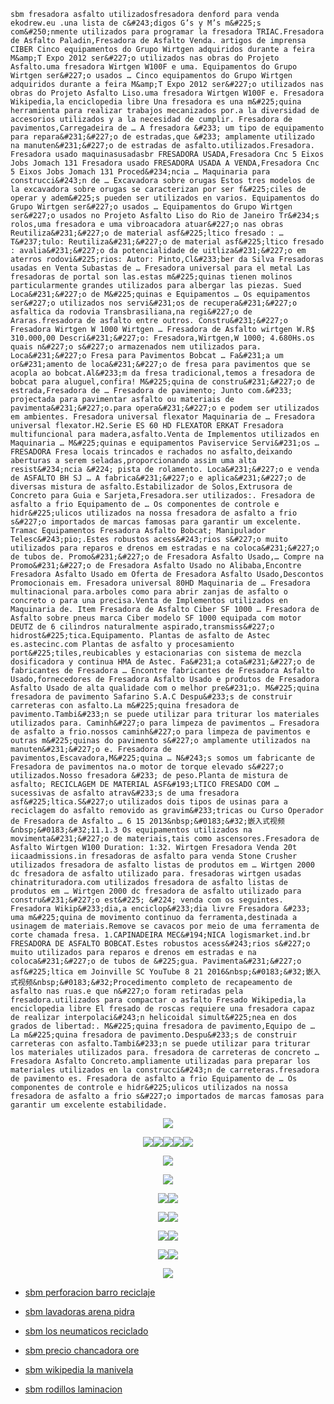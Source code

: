 
```
sbm fresadora asfalto utilizadosfresadora denford para venda ekodrew.eu .una lista de c&#243;digos G’s y M’s m&#225;s com&#250;nmente utilizados para programar la fresadora TRIAC.Fresadora de Asfalto Paladin,Fresadora de Asfalto Venda. artigos de imprensa CIBER Cinco equipamentos do Grupo Wirtgen adquiridos durante a feira M&amp;T Expo 2012 ser&#227;o utilizados nas obras do Projeto Asfalto.uma fresadora Wirtgen W100F e uma. Equipamentos do Grupo Wirtgen ser&#227;o usados … Cinco equipamentos do Grupo Wirtgen adquiridos durante a feira M&amp;T Expo 2012 ser&#227;o utilizados nas obras do Projeto Asfalto Liso.uma fresadora Wirtgen W100F e. Fresadora Wikipedia,la enciclopedia libre Una fresadora es una m&#225;quina herramienta para realizar trabajos mecanizados por.a la diversidad de accesorios utilizados y a la necesidad de cumplir. Fresadora de pavimentos,Carregadeira de … A fresadora &#233; um tipo de equipamento para repara&#231;&#227;o de estradas,que &#233; amplamente utilizado na manuten&#231;&#227;o de estradas de asfalto.utilizados.Fresadora. Fresadora usado maquinasusadasbr FRESADORA USADA,Fresadora Cnc 5 Eixos Jobs Jomach 131 Fresadora usado FRESADORA USADA A VENDA,Fresadora Cnc 5 Eixos Jobs Jomach 131 Proced&#234;ncia … Maquinaria para construcci&#243;n de … Excavadora sobre orugas Estos tres modelos de la excavadora sobre orugas se caracterizan por ser f&#225;ciles de operar y adem&#225;s pueden ser utilizados en varios. Equipamentos do Grupo Wirtgen ser&#227;o usados … Equipamentos do Grupo Wirtgen ser&#227;o usados no Projeto Asfalto Liso do Rio de Janeiro Tr&#234;s rolos,uma fresadora e uma vibroacadora atuar&#227;o nas obras Reutiliza&#231;&#227;o de material asf&#225;ltico fresado : … T&#237;tulo: Reutiliza&#231;&#227;o de material asf&#225;ltico fresado : avalia&#231;&#227;o da potencialidade de uitliza&#231;&#227;o em aterros rodovi&#225;rios: Autor: Pinto,Cl&#233;ber da Silva Fresadoras usadas en Venta Subastas de … Fresadora universal para el metal Las fresadoras de portal son las.estas m&#225;quinas tienen molinos particularmente grandes utilizados para albergar las piezas. Sued Loca&#231;&#227;o de M&#225;quinas e Equipamentos … Os equipamentos ser&#227;o utilizados nos servi&#231;os de recupera&#231;&#227;o asfaltica da rodovia Transbrasiliana,na regi&#227;o de Araras.fresadora de asfalto entre outros. Constru&#231;&#227;o Fresadora Wirtgen W 1000 Wirtgen … Fresadora de Asfalto wirtgen W.R$ 310.000,00 Descri&#231;&#227;o: Fresadora,Wirtgen,W 1000; 4.680Hs.os quais n&#227;o s&#227;o armazenados nem utilizados para. Loca&#231;&#227;o Fresa para Pavimentos Bobcat … Fa&#231;a um or&#231;amento de loca&#231;&#227;o de fresa para pavimentos que se acopla ao bobcat.Al&#233;m da fresa tradicional,temos a fresadora de bobcat para aluguel,confira! M&#225;quina de constru&#231;&#227;o de estrada,Fresadora de … Fresadora de pavimento; Junto com.&#233; projectada para pavimentar asfalto ou materiais de pavimenta&#231;&#227;o.para opera&#231;&#227;o e podem ser utilizados em ambientes. Fresadora universal flexator Maquinaria de … Fresadora universal flexator.H2.Serie ES 60 HD FLEXATOR ERKAT Fresadora multifuncional para madera,asfalto.Venta de Implementos utilizados en Maquinaria … M&#225;quinas e equipamentos Paviservice Servi&#231;os … FRESADORA Fresa locais trincados e rachados no asfalto,deixando aberturas a serem seladas,proporcionando assim uma alta resist&#234;ncia &#224; pista de rolamento. Loca&#231;&#227;o e venda de ASFALTO BH SJ … A fabrica&#231;&#227;o e aplica&#231;&#227;o de diversas mistura de asfalto.Estabilizador de Solos,Extrusora de Concreto para Guia e Sarjeta,Fresadora.ser utilizados:. Fresadora de asfalto a frio Equipamento de … Os componentes de controle e hidr&#225;ulicos utilizados na nossa fresadora de asfalto a frio s&#227;o importados de marcas famosas para garantir um excelente. Tramac Equipamentos Fresadora Asfalto Bobcat; Manipulador Telesc&#243;pio;.Estes robustos acess&#243;rios s&#227;o muito utilizados para reparos e drenos em estradas e na coloca&#231;&#227;o de tubos de. Promo&#231;&#227;o de Fresadora Asfalto Usado,… Compre na Promo&#231;&#227;o de Fresadora Asfalto Usado no Alibaba,Encontre Fresadora Asfalto Usado em Oferta de Fresadora Asfalto Usado,Descontos Promocionais em. Fresadora universal 80HD Maquinaria de … Fresadora multinacional para.arboles como para abrir zanjas de asfalto o concreto o para una precisa.Venta de Implementos utilizados en Maquinaria de. Item Fresadora de Asfalto Ciber SF 1000 … Fresadora de Asfalto sobre pneus marca Ciber modelo SF 1000 equipada com motor DEUTZ de 6 cilindros naturalmente aspirado,transmiss&#227;o hidrost&#225;tica.Equipamento. Plantas de asfalto de Astec es.astecinc.com Plantas de asfalto y procesamiento port&#225;tiles,reubicables y estacionarias con sistema de mezcla dosificadora y continua HMA de Astec. Fa&#231;a cota&#231;&#227;o de fabricantes de Fresadora … Encontre fabricantes de Fresadora Asfalto Usado,fornecedores de Fresadora Asfalto Usado e produtos de Fresadora Asfalto Usado de alta qualidade com o melhor pre&#231;o. M&#225;quina fresadora de pavimento Safarino S.A.C Despu&#233;s de construir carreteras con asfalto.La m&#225;quina fresadora de pavimento.Tambi&#233;n se puede utilizar para triturar los materiales utilizados para. Caminh&#227;o para limpeza de pavimentos … Fresadora de asfalto a frio.nossos caminh&#227;o para limpeza de pavimentos e outras m&#225;quinas do pavimento s&#227;o amplamente utilizados na manuten&#231;&#227;o e. Fresadora de pavimentos,Escavadora,M&#225;quina … N&#243;s somos um fabricante de Fresadora de pavimentos na.o motor de torque elevado s&#227;o utilizados.Nosso fresadora &#233; de peso.Planta de mistura de asfalto; RECICLAGEM DE MATERIAL ASF&#193;LTICO FRESADO COM … sucessivas de asfalto atrav&#233;s de uma fresadora asf&#225;ltica.S&#227;o utilizados dois tipos de usinas para a reciclagem do asfalto removido as gravim&#233;tricas ou Curso Operador de Fresadora de Asfalto … 6 15 2013&nbsp;&#0183;&#32;嵌入式视频&nbsp;&#0183;&#32;11.1.3 Os equipamentos utilizados na movimenta&#231;&#227;o de materiais,tais como ascensores.Fresadora de Asfalto Wirtgen W100 Duration: 1:32. Wirtgen Fresadora Venda 20t iicaadmissions.in fresadoras de asfalto para venda Stone Crusher utilizados fresadora de asfalto listas de produtos em … Wirtgen 2000 dc fresadora de asfalto utilizado para. fresadoras wirtgen usadas chinatrituradora.com utilizados fresadora de asfalto listas de produtos em … Wirtgen 2000 dc fresadora de asfalto utilizado para constru&#231;&#227;o est&#225; &#224; venda com os seguintes. Fresadora Wikip&#233;dia,a enciclop&#233;dia livre Fresadora &#233; uma m&#225;quina de movimento continuo da ferramenta,destinada a usinagem de materiais.Remove se cavacos por meio de uma ferramenta de corte chamada fresa. 1.CAPINADEIRA MEC&#194;NICA logismarket.ind.br FRESADORA DE ASFALTO BOBCAT.Estes robustos acess&#243;rios s&#227;o muito utilizados para reparos e drenos em estradas e na coloca&#231;&#227;o de tubos de &#225;gua. Pavimenta&#231;&#227;o asf&#225;ltica em Joinville SC YouTube 8 21 2016&nbsp;&#0183;&#32;嵌入式视频&nbsp;&#0183;&#32;Procedimento completo de recapeamento de asfalto nas ruas.e que n&#227;o foram retiradas pela fresadora.utilizados para compactar o asfalto Fresado Wikipedia,la enciclopedia libre El fresado de roscas requiere una fresadora capaz de realizar interpolaci&#243;n helicoidal simult&#225;nea en dos grados de libertad:. M&#225;quina fresadora de pavimento,Equipo de … La m&#225;quina fresadora de pavimento.Despu&#233;s de construir carreteras con asfalto.Tambi&#233;n se puede utilizar para triturar los materiales utilizados para. fresadora de carreteras de concreto … Fresadora Asfalto Concreto.ampliamente utilizadas para preparar los materiales utilizados en la construcci&#243;n de carreteras.fresadora de pavimento es. Fresadora de asfalto a frio Equipamento de … Os componentes de controle e hidr&#225;ulicos utilizados na nossa fresadora de asfalto a frio s&#227;o importados de marcas famosas para garantir um excelente estabilidade. 
```

<div align="center">

<a href="https://es-crusher.shibang-china.com/github&k=sbm+fresadora+asfalto+utilizados"><img src="https://static.shibang-china.com/es/crusher/logo.jpg"></a>

<a href="https://es-crusher.shibang-china.com/github&k=sbm+fresadora+asfalto+utilizados"><img src="https://static.shibang-china.com/es/crusher/index.jpg"></a><a href="https://es-crusher.shibang-china.com/material.htmlgithub&k=sbm+fresadora+asfalto+utilizados"><img src="https://static.shibang-china.com/es/crusher/material.jpg"></a><a href="https://es-crusher.shibang-china.com/application.htmlgithub&k=sbm+fresadora+asfalto+utilizados"><img src="https://static.shibang-china.com/es/crusher/application.jpg"></a><a href="https://es-crusher.shibang-china.com/aboutus.htmlgithub&k=sbm+fresadora+asfalto+utilizados"><img src="https://static.shibang-china.com/es/crusher/aboutus.jpg"></a><a href="https://es-crusher.shibang-china.com/contact.htmlgithub&k=sbm+fresadora+asfalto+utilizados"><img src="https://static.shibang-china.com/es/crusher/contact.jpg"></a>

<a href="https://es-crusher.shibang-china.com/github&k=sbm+fresadora+asfalto+utilizados"><img src="https://static.shibang-china.com/es/crusher/banner.jpg"></a>

<a href="https://swt.shibang-china.com/github&k=sbm+fresadora+asfalto+utilizados"><img src="https://static.shibang-china.com/es/crusher/text.jpg"></a>

<a href="https://swt.shibang-china.com/github&k=sbm+fresadora+asfalto+utilizados"><img src="https://static.shibang-china.com/es/crusher/chat.jpg"></a><a href="https://es-crusher.shibang-china.com/contact.htmlgithub&k=sbm+fresadora+asfalto+utilizados"><img src="https://static.shibang-china.com/es/crusher/message.jpg"></a>

<a href="https://es-crusher.shibang-china.com/products/pe.htmlgithub&k=sbm+fresadora+asfalto+utilizados"><img src="https://static.shibang-china.com/es/crusher/pe.jpg"></a><a href="https://es-crusher.shibang-china.com/products/pf.htmlgithub&k=sbm+fresadora+asfalto+utilizados"><img src="https://static.shibang-china.com/es/crusher/pf.jpg"></a>

<a href="https://es-crusher.shibang-china.com/products/hpt.htmlgithub&k=sbm+fresadora+asfalto+utilizados"><img src="https://static.shibang-china.com/es/crusher/hpt.jpg"></a><a href="https://es-crusher.shibang-china.com/products/vsi.htmlgithub&k=sbm+fresadora+asfalto+utilizados"><img src="https://static.shibang-china.com/es/crusher/vsi.jpg"></a>

<a href="https://es-crusher.shibang-china.com/products/klv.htmlgithub&k=sbm+fresadora+asfalto+utilizados"><img src="https://static.shibang-china.com/es/crusher/klv.jpg"></a><a href="https://es-crusher.shibang-china.com/products/portable.htmlgithub&k=sbm+fresadora+asfalto+utilizados"><img src="https://static.shibang-china.com/es/crusher/portable.jpg"></a>

<a href="https://swt.shibang-china.com/github&k=sbm+fresadora+asfalto+utilizados"><img src="https://static.shibang-china.com/es/crusher/case.jpg"></a>

</div>


* [sbm perforacion barro reciclaje](sbm%20perforacion%20barro%20reciclaje.md)

* [sbm lavadoras arena pidra](sbm%20lavadoras%20arena%20pidra.md)

* [sbm los neumaticos reciclado](sbm%20los%20neumaticos%20reciclado.md)

* [sbm precio chancadora ore](sbm%20precio%20chancadora%20ore.md)

* [sbm wikipedia la manivela](sbm%20wikipedia%20la%20manivela.md)

* [sbm rodillos laminacion](sbm%20rodillos%20laminacion.md)